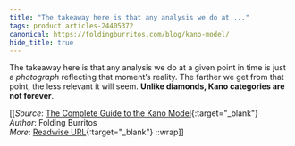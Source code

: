 ```yaml
---
title: "The takeaway here is that any analysis we do at ..."
tags: product articles-24405372
canonical: https://foldingburritos.com/blog/kano-model/
hide_title: true
---
```


The takeaway here is that any analysis we do at a given point in time is just a *photograph* reflecting that moment’s reality. The farther we get from that point, the less relevant it will seem. **Unlike diamonds, Kano categories are not forever**.


[[_Source_: [The Complete Guide to the Kano Model](https://foldingburritos.com/blog/kano-model/){:target="_blank"}<br>
_Author_: Folding Burritos<br>
_More_: [Readwise URL](https://readwise.io/open/476332262){:target="_blank"}
::wrap]]